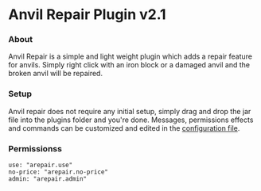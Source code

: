 # Anvil Repair Plugin v2.1

### About
Anvil Repair is a simple and light weight plugin which adds a repair feature for anvils. Simply right click with an iron block or a damaged anvil and the broken anvil will be repaired.


### Setup
Anvil repair does not require any initial setup, simply drag and drop the jar file into the plugins folder and you're done. Messages, permissions effects and commands can be customized and edited in the [configuration file](https://github.com/dev-stan/AnvilRepair/blob/master/src/resources/config.yml).


### Permissionss
```
use: "arepair.use"
no-price: "arepair.no-price"
admin: "arepair.admin"
```
